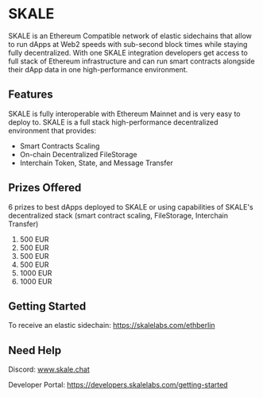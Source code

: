 # SKALE

SKALE is an Ethereum Compatible network of elastic sidechains that allow to run dApps at Web2 speeds with sub-second block times while staying fully decentralized. With one SKALE integration developers get access to full stack of Ethereum infrastructure and can run smart contracts alongside their dApp data in one high-performance environment. 


## Features

SKALE is fully interoperable with Ethereum Mainnet and is very easy to deploy to. SKALE is a full stack high-performance decentralized environment that provides:
-   Smart Contracts Scaling
-   On-chain Decentralized FileStorage
-   Interchain Token, State, and Message Transfer

## Prizes Offered

6 prizes to best dApps deployed to SKALE or using capabilities of SKALE's decentralized stack (smart contract scaling, FileStorage, Interchain Transfer)
1.  500 EUR
2.  500 EUR
3.  500 EUR
4.  500 EUR
5.  1000 EUR
6.  1000 EUR

## Getting Started

To receive an elastic sidechain:
https://skalelabs.com/ethberlin


## Need Help

Discord: www.skale.chat

Developer Portal: https://developers.skalelabs.com/getting-started

